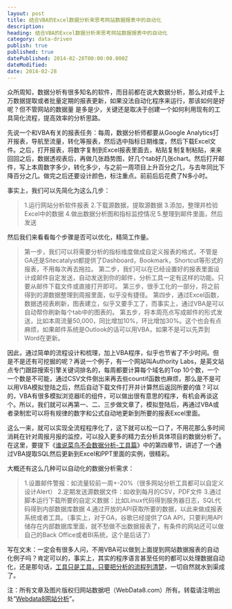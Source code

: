 ```yaml
---
layout: post
title: 结合VBA的Excel数据分析来思考网站数据报表中的自动化
description:
heading: 结合VBA的Excel数据分析来思考网站数据报表中的自动化
category: data-driven
publish: true
published: true
datePublished: 2014-02-28T00:00:00.000Z
dateModified:
date: 2014-02-28
---
```


众所周知，数据分析有很多知名的软件，而目前都在说大数据分析，那么对成千上万数据提取或者批量定期的报表更新，如果没法自动化程序来运行，那该如何是好呢？但不管网站的数据量 是多是少，关键还是取决于创建一个如何利用现有的工具简化流程，提高效率的分析思路。

先说一个和VBA有关的报表任务：每周，数据分析师都要从Google Analytics打开报表，导航至流量，转化等报表，然后选中指标日期维度，然后下载Excel文件。之后，打开报表，将数字复制到Excel报表里面去，粘贴复制复制粘贴，来来回回之后，数据透视表后，再做几张趋势图，好几个tab好几张chart。然后打开邮件，写上本周数字多少，转化多少，与之前一周项目上升百分之几，与去年同比下降百分之几。做完之后还要设计颜色，标注重点。前前后后花费了N多小时。

事实上，我们可以先简化为这么几步：

>1.运行网站分析软件报表
2.下载源数据，提取源数据
3.添加，整理并检验Excel中的数据
4.做出数据分析图和指标监控情况
5.整理到邮件里面，然后发送

然后我们来看看每个步骤是否可以优化，精简工作量。

>第一步，我们可以将需要分析的指标维度做成自定义报表的格式，不管是GA还是Sitecatalyst都提供了Dashboard，Bookmark，Shortcut等形式的报表，不用每次再去拖拉。
第二步，我们可以在已经设置好的报表里面设计成邮件自定发送，自动发送到你的邮件，分析工具一定有这样的功能。只要从邮件下载文件或直接打开即可。
第三步，很手工化的一部分，将之前得到的源数据整理到周报里面，似乎没有捷径。
第四步，通过Excel函数，数据透视表刷新，图表建立，似乎又要手工了，而事实上，通过VBA是可以自动帮你刷新每个tab中的图表的。
第五步，将本周亮点写成邮件的形式发送，比如本周流量50,000，同比增加10%，环比增加30%。这个也会有点麻烦，如果邮件系统是Outlook的话可以用VBA，如果不是可以先弄到Word在更新。

因此，通过简单的流程设计和梳理，加上VBA程序，似乎也节省了不少时间。但是不是还有可挖掘的呢？再说一个例子，有一个网站叫Authority Labs，是英文站点专门跟踪搜索引擎关键词排名的，每周都要计算每个域名的Top 10个数，一个一个数是不可能，通过CSV文件倒出来再去些countif函数也麻烦，那么是不是可以用VBA模拟登陆之后，然后自动下载文件打开并计算然后返回所要的值？可以的，VBA有很多模拟浏览器IE的组件，可以做出很有意思的程序，有机会再谈这个。所以，我们就可以再第一、二、三步做文章了，模拟登陆后，再通过VBA或者录制宏可以将有规律的数字和公式自动地更新到所要的报表Excel里面。

这么一来，就可以实现全流程程序化了，这下就可以松一口了，不用花那么多时间消耗在针对周报月报的监控，可以投入更多的精力去分析具体项目的数据分析了。在这里，要提下《<a href="http://blog.sina.com.cn/s/blog_49f78a4b0102e2kt.html" target="_blank">谁说菜鸟不会数据分析-工具篇</a>》中的第四章节，讲述了一个通过VBA提取SQL然后更新到Excel和PPT里面的实例，很精彩。

大概还有这么几种可以自动化的数据分析需求：

>1.设置邮件警报：如流量较前一周+-20%（很多网站分析工具都可以自定义设计Alert）
2.定期发送源数据文件：如收到每月的CSV，PDF文件
3.通过脚本运行下载所要的自定义数据：比如Linux代码得到服务器日志，SQL代码得到内部数据库数据
4.通过开放的API获取所要的数据，以此来做成报表系统或者工具。（事实上，对于GA，谷歌已经提供了GA API，只要利用API储存在内部数据库里面，就不愁做不出数据报表了，有条件的网站还可以做自己的Back Office或者BI系统，这个是后话了）

写在文末：一定会有很多人问，不用VBA可以做到上面提到网站数据报表的自动化例子吗？肯定可以的，事实上，其实的程序语言甚至任何的都可以处理数据自动化，还是那句话，<a href="/data-driven/first-post/">工具只是工具，只要把分析的流程列清楚</a>，一切自然就水到渠成了。

注：所有文章及图片版权归网站数据吧（WebData8.com）所有。转载请注明出处“<a href="/">Webdata8网站分析</a>”。
